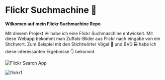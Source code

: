 # Flickr Suchmachine 👋

**Wilkomen auf mein Flickr Suchmachine Repo**

Mit diesem Projekt ☀ habe ich eine Flickr Suchmaschine entwickelt. Mit diese Webapp bekommt man Zuffals-Bilder aus Flickr nach eingabe von ein Stichwort.
Zum Beispiel mit den Stichtwörter Vögel 🦅 und BVG 🚍 habe ich diese interessanten Ergebnisse 👇 bekommt.


![Flickr Search App](https://user-images.githubusercontent.com/71266593/94100105-0212ee80-fe2d-11ea-9480-0184523df310.PNG)



![flickr1](https://user-images.githubusercontent.com/71266593/94100145-1c4ccc80-fe2d-11ea-85ed-05d17297f02b.PNG)


